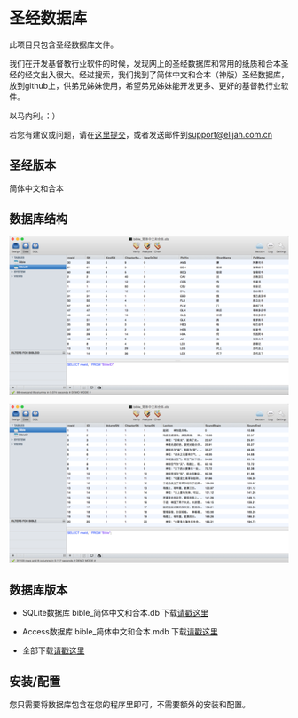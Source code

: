 # 圣经数据库

此项目只包含圣经数据库文件。

我们在开发基督教行业软件的时候，发现网上的圣经数据库和常用的纸质和合本圣经的经文出入很大。经过搜索，我们找到了简体中文和合本（神版）圣经数据库，放到github上，供弟兄姊妹使用，希望弟兄姊妹能开发更多、更好的基督教行业软件。

以马内利。：）

若您有建议或问题，请在[这里提交](https://github.com/ElijahLabs/bible/issues)，或者发送邮件到[support@elijah.com.cn](mailto:support@elijah.com.cn)



## 圣经版本

简体中文和合本


## 数据库结构

![image](screenshot1.png)

![image](screenshot2.png)



## 数据库版本

- SQLite数据库 bible_简体中文和合本.db 下载[请戳这里](https://github.com/ElijahLabs/bible/raw/master/bible_%E7%AE%80%E4%BD%93%E4%B8%AD%E6%96%87%E5%92%8C%E5%90%88%E6%9C%AC.db)

- Access数据库 bible_简体中文和合本.mdb 下载[请戳这里](https://github.com/ElijahLabs/bible/raw/master/bible_%E7%AE%80%E4%BD%93%E4%B8%AD%E6%96%87%E5%92%8C%E5%90%88%E6%9C%AC.mdb)

- 全部下载[请戳这里](https://github.com/ElijahLabs/bible/archive/master.zip)



## 安装/配置

您只需要将数据库包含在您的程序里即可，不需要额外的安装和配置。